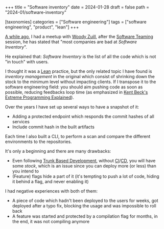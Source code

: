 +++
title = "Software inventory"
date = 2024-01-28
draft = false
path = "2024-01/software-inventory"

[taxonomies]
categories = ["Software engineering"]
tags = ["software engineering", "product", "lean"]
+++

[A while ago](@/2023-11-19_local-global-optimum.md), I had a meetup with [Woody Zuill](https://woodyzuill.com/),
after the [Software Teaming](https://softwareteaming.com/) session, he has
stated that "most companies are bad at _Software Inventory_".

He explained that: _Software Inventory_ is the list of all the code which is not
"in touch" with users.

I thought it was a [Lean](https://en.wikipedia.org/wiki/Lean_software_development)
practice, but the only related topic I have found is _inventory management_
in the original which consist of shrinking down the stock to the minimum
level without impacting clients.
If I transpose it to the software engineering field: you should aim pushing
code as soon as possible, reducing feedbacks loop time (as emphasized in
[Kent Beck's Extreme Programming Explained](https://www.oreilly.com/library/view/extreme-programming-explained/0201616416/)).

Over the years I have set up several ways to have a snapshot of it:

* Adding a protected endpoint which responds the commit hashes of all services
* Include commit hash in the built artifacts

Each time I also built a CLI, to perform a scan and compare the different
environments to the repositories.

It's only a beginning and there are many drawbacks:

* Even following [Trunk Based Development](https://trunkbaseddevelopment.com/), without [CI](https://martinfowler.com/articles/continuousIntegration.html)/[CD](https://martinfowler.com/bliki/ContinuousDelivery.html), you will have some _stock_, which is an issue since you can deploy more (or less) than you intend to
* (Feature) flags hide a part of it (it's tempting to push a lot of code, hiding it behind a flag, and never enabling it)

I had negative experiences with both of them:

* A piece of code which hadn't been deployed to the users for weeks, got deployed after a typo fix, blocking the usage and was impossible to roll back
* A feature was started and protected by a compilation flag for months, in the end, it was not compiling anymore
